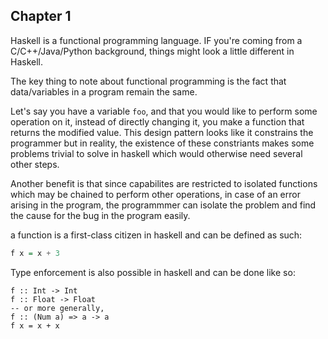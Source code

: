 ## Chapter 1

Haskell is a functional programming language. IF you're coming from a C/C++/Java/Python background, things might look a little different in Haskell.

The key thing to note about functional programming is the fact that data/variables in a program remain the same.

Let's say you have a variable `foo`, and that you would like to perform some operation on it, instead of directly changing it, you make a function that returns the modified value. This design pattern looks like it constrains the programmer but in reality, the existence of these constriants makes some problems trivial to solve in haskell which would otherwise need several other steps.

Another benefit is that since capabilites are restricted to isolated functions which may be chained to perform other operations, in case of an error arising in the program, the programmmer can isolate the problem and find the cause for the bug in the program easily.

a function is a first-class citizen in haskell and can be defined as such:

```haskell
f x = x + 3
```

Type enforcement is also possible in haskell and can be done like so:

```
f :: Int -> Int
f :: Float -> Float
-- or more generally,
f :: (Num a) => a -> a
f x = x + x
```
